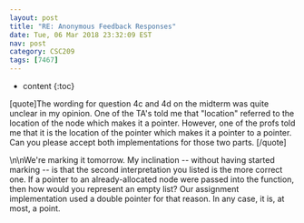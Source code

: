 ```yaml
---
layout: post
title: "RE: Anonymous Feedback Responses"
date: Tue, 06 Mar 2018 23:32:09 EST
nav: post
category: CSC209
tags: [7467]
---
```


* content
{:toc}

[quote]The wording for question 4c and 4d on the midterm was quite unclear in my opinion. One of the TA's told me that "location" referred to the location of the node which makes it a pointer. However, one of the profs told me that it is the location of the pointer which makes it a pointer to a pointer. Can you please accept both implementations for those two parts. [/quote]
<!-- more -->
<p>\n\nWe're marking it tomorrow. My inclination -- without having started marking -- is that the second interpretation you listed is the more correct one. If a pointer to an already-allocated node were passed into the function, then how would you represent an empty list? Our assignment implementation used a double pointer for that reason. In any case, it is, at most, a point.</p>
